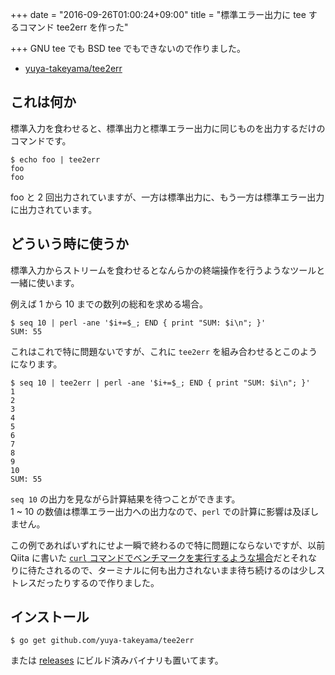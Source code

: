 +++
date = "2016-09-26T01:00:24+09:00"
title = "標準エラー出力に tee するコマンド tee2err を作った"

+++
GNU tee でも BSD tee でもできないので作りました。

* [yuya-takeyama/tee2err](https://github.com/yuya-takeyama/tee2err)

<!--more-->

## これは何か

標準入力を食わせると、標準出力と標準エラー出力に同じものを出力するだけのコマンドです。

```
$ echo foo | tee2err
foo
foo
```

foo と 2 回出力されていますが、一方は標準出力に、もう一方は標準エラー出力に出力されています。

## どういう時に使うか

標準入力からストリームを食わせるとなんらかの終端操作を行うようなツールと一緒に使います。

例えば 1 から 10 までの数列の総和を求める場合。

```
$ seq 10 | perl -ane '$i+=$_; END { print "SUM: $i\n"; }'
SUM: 55
```

これはこれで特に問題ないですが、これに `tee2err` を組み合わせるとこのようになります。

```
$ seq 10 | tee2err | perl -ane '$i+=$_; END { print "SUM: $i\n"; }'
1
2
3
4
5
6
7
8
9
10
SUM: 55
```

`seq 10` の出力を見ながら計算結果を待つことができます。  
1 ~ 10 の数値は標準エラー出力への出力なので、`perl` での計算に影響は及ぼしません。

この例であればいずれにせよ一瞬で終わるので特に問題にならないですが、以前 Qiita に書いた [`curl` コマンドでベンチマークを実行するような場合](http://qiita.com/yuya_takeyama/items/baf48a3f643e743a46b4)だとそれなりに待たされるので、ターミナルに何も出力されないまま待ち続けるのは少しストレスだったりするので作りました。


## インストール

```
$ go get github.com/yuya-takeyama/tee2err
```

または [releases](https://github.com/yuya-takeyama/tee2err/releases) にビルド済みバイナリも置いてます。
